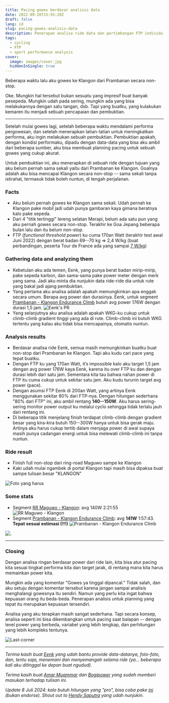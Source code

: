 ```yaml
---
title: Pacing gowes berdasar analisis data
date: 2022-09-26T15:55:20Z
draft: false
lang: id
slug: pacing-gowes-analisis-data
description: Penerapan analisa ride data dan pertimbangan FTP individu untuk pacing sebuah ride secara tepat.
tags:
  - cycling
  - FTP
  - sport performance analysis
cover:
  image: images/cover.jpg
  hiddenInSingle: true
---
```


Beberapa waktu lalu aku gowes ke Klangon dari Prambanan secara non-stop.

Oke. Mungkin hal tersebut bukan sesuatu yang impresif buat banyak pesepeda. Mungkin udah pada sering, mungkin ada yang bisa melakukannya dengan satu tangan, dsb. Tapi yang buatku, yang kulakukan kemaren itu menjadi sebuah pencapaian dan pembuktian.

---

Setelah mulai gowes lagi, setelah beberapa waktu mendalami performa pergowesan, dan setelah menerapkan latian-latian untuk meningkatkan performa, aku ingin melakukan sebuah pembuktian. Pembuktian apakah, dengan kondisi performaku, dipadu dengan data-data yang bisa aku ambil dari beberapa sumber, aku bisa membuat planning pacing untuk sebuah gowes yang cukup akurat.

Untuk pembuktian ini, aku menerapkan di sebuah ride dengan tujuan yang aku belum pernah sama sekali yaitu dari Prambanan ke Klangon. Goalnya adalah aku bisa mencapai Klangon secara non-stop -- sama sekali tanpa istirahat, termasuk tidak boleh nuntun, di tengah perjalanan.

### Facts

- Aku belum pernah gowes ke Klangon sama sekali. Udah pernah ke Klangon pake mobil jadi udah punya gambaran kaya gimana beratnya kalo pake sepeda.
- Dari 4 "titik tertinggi" lereng selatan Merapi, belum ada satu pun yang aku pernah gowes secara non-stop. Terakhir ke Goa Jepang beberapa bulan lalu dan itu belum non-stop.
- FTP (_functional threshold power_) ku cuma 170an Watt (terakhir test awal Juni 2022) dengan berat badan 69--70 kg ⇒ 2,4 W/kg (buat perbandingan, peserta Tour de France ada yang sampai [7 W/kg](https://velo.outsideonline.com/road/road-racing/tour-de-france/the-power-numbers-at-this-years-tour-de-france-are-the-highest-in-the-modern-era-of-cycling/))

### Gathering data and analyzing them

- Kebetulan aku ada temen, Eenk, yang punya berat badan mirip-mirip, pake sepeda karbon, dan sama-sama pake power meter dengan merk yang sama. Jadi aku minta dia nunjukin data ride-ride dia untuk rute yang bakal jadi ajang pembuktian.
- Yang pertama aku analisa adalah apakah memungkinkan apa enggak secara umum. Berapa avg power dan durasinya. Eenk, untuk segment [Prambanan - Klangon Endurance Climb](https://www.strava.com/segments/19729302) butuh avg power 176W dengan durasi 1,5 jam.
  ![Eenk's PR](images/eenks-pr.jpg#center)
- Yang selanjutnya aku analisa adalah apakah WKG-ku cukup untuk climb-climb gradient tinggi yang ada di rute. Climb-climb ini butuh WKG tertentu yang kalau aku tidak bisa mencapainya, otomatis nuntun.

### Analysis results

- Berdasar analisa ride Eenk, semua masih memungkinkan buatku buat non-stop dari Prambanan ke Klangon. Tapi aku kudu cari pace yang tepat buatku.
- Dengan FTP ku yang 170an Watt, it’s impossible kalo aku target 1,5 jam dengan avg power 176W kaya Eenk, karena itu over FTP ku dan dengan durasi lebih dari satu jam. Sementara kita tau bahwa nahan power di FTP itu cuma cukup untuk sekitar satu jam. Aku kudu turunin target avg power (pace).
- Dengan asumsi FTP Eenk di 200an Watt, yang artinya Eenk menggunakan sekitar 80% dari FTP-nya. Dengan hitungan sederhana "80% dari FTP" ini, aku ambil rentang **140--150W**. Aku harus sering-sering monitor power output ku melalui cyclo sehingga tidak terlalu jauh dari rentang ini.
- Di beberapa titik menjelang finish terdapat climb-climb dengan gradient besar yang kira-kira butuh 150--300W hanya untuk bisa gerak maju. Artinya aku harus cukup tertib dalam menjaga power di awal supaya masih punya cadangan energi untuk bisa melewati climb-climb ini tanpa nuntun.

### Ride result

- Finish full non-stop dari ring-road Maguwo sampe ke Klangon
- Kaki udah mulai ngambek di portal Klangon tapi masih bisa dipaksa buat sampe tulisan besar "KLANGON"

![Foto yang harus](images/finish.jpg#center "Merapi sedang malu. Menyelimuti puncaknya dengan awan.")

### Some stats

- Segment [RR Maguwo - Klangon](https://www.strava.com/segments/32908149): avg 140W 2:21:55
  ![RR Maguwo - Klangon](images/rr_maguwo-klangon.png#center)
- Segment [Prambanan - Klangon Endurance Climb](https://www.strava.com/segments/19729302): avg **141W** 1:57:43. **Tepat sesuai estimasi (!!!)**
  ![Prambanan - Klangon Endurance Climb](images/prambanan-klangon.png#center)

![.](images/so_good.jpg#center)

---

### Closing

Dengan analisa ringan berdasar power dari ride lain, kita bisa atur pacing kita sesuai tingkat performa kita dan target jarak, di rentang mana kita harus memainkan power kita.

Mungkin ada yang komentar "Gowes ya tinggal dipancal." Tidak salah, dan aku setuju dengan komentar tersebut karena jangan sampai analisis menghalangi gowesnya itu sendiri. Namun yang perlu kita ingat bahwa kepuasan orang itu beda-beda. Penerapan analisis untuk planning yang tepat itu merupakan kepuasan tersendiri.

Analisa yang aku terapkan masih sangat sederhana. Tapi secara konsep, analisa seperti ini bisa dikembangkan untuk pacing saat balapan -- dengan level power yang berbeda, variabel yang lebih lengkap, dan perhitungan yang lebih kompleks tentunya.

![Last-corner](images/best-view.jpg#center "Ciao!!!")

---

_Terima kasih buat [Eenk](https://x.com/hendriansah) yang udah bantu provide data-datanya, foto-foto, dan, tentu saja, menemani dan menyemangati selama ride (ya... beberapa kali aku ditinggal ke depan buat ngudud)._

_Terima kasih buat [Amar Muammar](https://www.strava.com/athletes/41964148) dan [Bogipower](https://www.strava.com/athletes/23853365) yang sudah memberi masukan terhadap tulisan ini._

_Update 8 Juli 2024: kalo butuh hitungan yang "pro", bisa coba pake [ini](https://wwww.bestbikessplit.com/) (bukan endorse). Shout out to [Hendy Saputra](https://www.strava.com/athletes/27389527) yang udah nunjukin._ 
